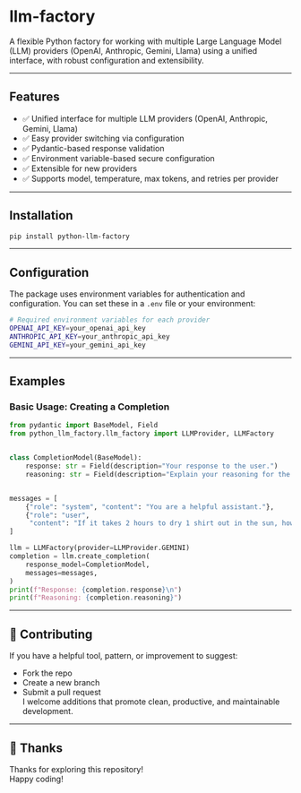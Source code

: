 # llm-factory
A flexible Python factory for working with multiple Large Language Model (LLM) providers (OpenAI, Anthropic, Gemini, Llama) using a unified interface, with robust configuration and extensibility.

---

## Features
- ✅ Unified interface for multiple LLM providers (OpenAI, Anthropic, Gemini, Llama)
- ✅ Easy provider switching via configuration
- ✅ Pydantic-based response validation
- ✅ Environment variable-based secure configuration
- ✅ Extensible for new providers
- ✅ Supports model, temperature, max tokens, and retries per provider

---

## Installation
```bash
pip install python-llm-factory
```

---

## Configuration
The package uses environment variables for authentication and configuration. You can set these in a `.env` file or your environment:

```bash
# Required environment variables for each provider
OPENAI_API_KEY=your_openai_api_key
ANTHROPIC_API_KEY=your_anthropic_api_key
GEMINI_API_KEY=your_gemini_api_key
```

---

## Examples

### Basic Usage: Creating a Completion

```python
from pydantic import BaseModel, Field
from python_llm_factory.llm_factory import LLMProvider, LLMFactory


class CompletionModel(BaseModel):
    response: str = Field(description="Your response to the user.")
    reasoning: str = Field(description="Explain your reasoning for the response.")


messages = [
    {"role": "system", "content": "You are a helpful assistant."},
    {"role": "user",
     "content": "If it takes 2 hours to dry 1 shirt out in the sun, how long will it take to dry 5 shirts?"},
]

llm = LLMFactory(provider=LLMProvider.GEMINI)
completion = llm.create_completion(
    response_model=CompletionModel,
    messages=messages,
)
print(f"Response: {completion.response}\n")
print(f"Reasoning: {completion.reasoning}")
```

---

## 🤝 Contributing
If you have a helpful tool, pattern, or improvement to suggest:
- Fork the repo <br>
- Create a new branch <br>
- Submit a pull request <br>
I welcome additions that promote clean, productive, and maintainable development. <br>

---

## 🙏 Thanks
Thanks for exploring this repository! <br>
Happy coding! <br>